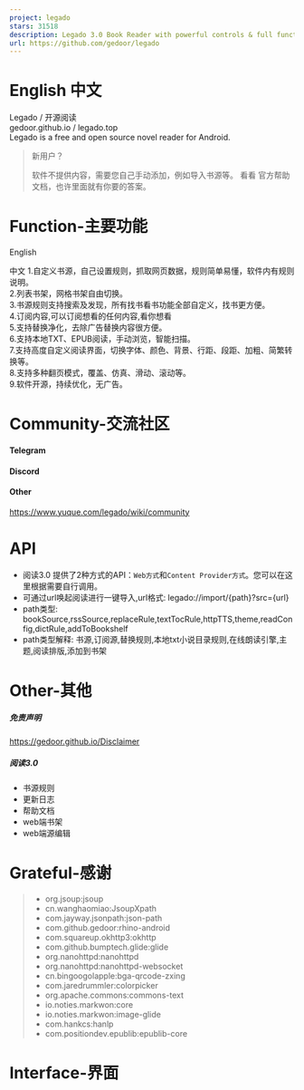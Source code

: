 ```yaml
---
project: legado
stars: 31518
description: Legado 3.0 Book Reader with powerful controls & full functions❤️阅读3.0, 阅读是一款可以自定义来源阅读网络内容的工具，为广大网络文学爱好者提供一种方便、快捷舒适的试读体验。
url: https://github.com/gedoor/legado
---
```


English 中文
==========

Legado / 开源阅读  
gedoor.github.io / legado.top  
Legado is a free and open source novel reader for Android.

> 新用户？
> 
> 软件不提供内容，需要您自己手动添加，例如导入书源等。 看看 官方帮助文档，也许里面就有你要的答案。

Function-主要功能
=============

English

中文 1.自定义书源，自己设置规则，抓取网页数据，规则简单易懂，软件内有规则说明。  
2.列表书架，网格书架自由切换。  
3.书源规则支持搜索及发现，所有找书看书功能全部自定义，找书更方便。  
4.订阅内容,可以订阅想看的任何内容,看你想看  
5.支持替换净化，去除广告替换内容很方便。  
6.支持本地TXT、EPUB阅读，手动浏览，智能扫描。  
7.支持高度自定义阅读界面，切换字体、颜色、背景、行距、段距、加粗、简繁转换等。  
8.支持多种翻页模式，覆盖、仿真、滑动、滚动等。  
9.软件开源，持续优化，无广告。

Community-交流社区
==============

#### Telegram

#### Discord

#### Other

https://www.yuque.com/legado/wiki/community

API
===

-   阅读3.0 提供了2种方式的API：`Web方式`和`Content Provider方式`。您可以在这里根据需要自行调用。
-   可通过url唤起阅读进行一键导入,url格式: legado://import/{path}?src={url}
-   path类型: bookSource,rssSource,replaceRule,textTocRule,httpTTS,theme,readConfig,dictRule,addToBookshelf
-   path类型解释: 书源,订阅源,替换规则,本地txt小说目录规则,在线朗读引擎,主题,阅读排版,添加到书架

Other-其他
========

##### 免责声明

https://gedoor.github.io/Disclaimer

##### 阅读3.0

-   书源规则
-   更新日志
-   帮助文档
-   web端书架
-   web端源编辑

Grateful-感谢
===========

> -   org.jsoup:jsoup
> -   cn.wanghaomiao:JsoupXpath
> -   com.jayway.jsonpath:json-path
> -   com.github.gedoor:rhino-android
> -   com.squareup.okhttp3:okhttp
> -   com.github.bumptech.glide:glide
> -   org.nanohttpd:nanohttpd
> -   org.nanohttpd:nanohttpd-websocket
> -   cn.bingoogolapple:bga-qrcode-zxing
> -   com.jaredrummler:colorpicker
> -   org.apache.commons:commons-text
> -   io.noties.markwon:core
> -   io.noties.markwon:image-glide
> -   com.hankcs:hanlp
> -   com.positiondev.epublib:epublib-core

Interface-界面
============
